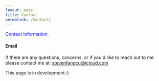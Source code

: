 ```yaml
---
layout: page
title: Contact
permalink: /Contact/
---
```


<script src="/javascript/home.js"></script>

<span style="color:blue">Contact Information</span>.

#### Email ####

<p>If there are any questions, concerns, or if you'd like to reach out to me please contact me at: 
    <a id="email" href="" onclick="OpenEmailWindow  ();return false;">stevenfangcu@icloud.com</a>
</p>


This page is in development :) 